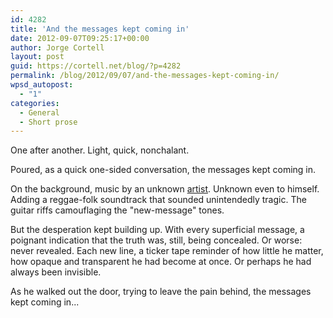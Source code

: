 ```yaml
---
id: 4282
title: 'And the messages kept coming in'
date: 2012-09-07T09:25:17+00:00
author: Jorge Cortell
layout: post
guid: https://cortell.net/blog/?p=4282
permalink: /blog/2012/09/07/and-the-messages-kept-coming-in/
wpsd_autopost:
  - "1"
categories:
  - General
  - Short prose
---
```

One after another. Light, quick, nonchalant.

Poured, as a quick one-sided conversation, the messages kept coming in.

On the background, music by an unknown <a title="https://www.youtube.com/watch?v=OzwyFERvNVE" href="https://www.youtube.com/watch?v=OzwyFERvNVE" target="_blank">artist</a>. Unknown even to himself. Adding a reggae-folk soundtrack that sounded unintendedly tragic. The guitar riffs camouflaging the "new-message" tones. 

But the desperation kept building up. With every superficial message, a poignant indication that the truth was, still, being concealed. Or worse: never revealed. Each new line, a ticker tape reminder of how little he matter, how opaque and transparent he had become at once. Or perhaps he had always been invisible.

As he walked out the door, trying to leave the pain behind, the messages kept coming in...
